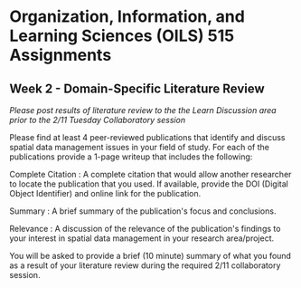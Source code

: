 # Organization, Information, and Learning Sciences (OILS) 515 Assignments #

## Week 2 - Domain-Specific Literature Review ##

*Please post results of literature review to the the Learn Discussion area prior to the 2/11 Tuesday Collaboratory session*

Please find at least 4 peer-reviewed publications that identify and discuss spatial data management issues in your field of study. For each of the publications provide a 1-page writeup that includes the following:

Complete Citation
:	A complete citation that would allow another researcher to locate the publication that you used. If available, provide the DOI (Digital Object Identifier) and online link for the publication. 

Summary
:	A brief summary of the publication's focus and conclusions.

Relevance
:	A discussion of the relevance of the publication's findings to your interest in spatial data management in your research area/project. 

You will be asked to provide a brief (10 minute) summary of what you found as a result of your literature review during the required 2/11 collaboratory session. 




